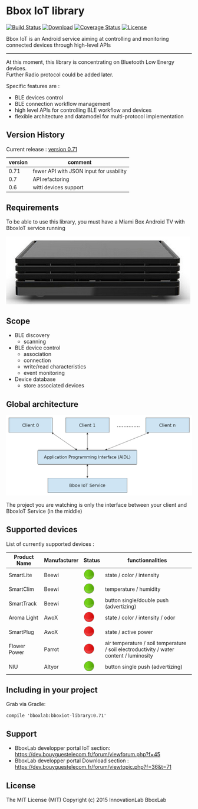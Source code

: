 # Bbox IoT library

[![Build Status](https://travis-ci.org/BboxLab/bboxiot-library.svg)](https://travis-ci.org/BboxLab/bboxiot-library)
[![Download](https://api.bintray.com/packages/bboxlab/maven/bboxiot-library/images/download.svg)](https://bintray.com/bboxlab/maven/bboxiot-library/_latestVersion)
[![Coverage Status](https://coveralls.io/repos/BboxLab/bboxiot-library/badge.svg?branch=master&service=github)](https://coveralls.io/github/BboxLab/bboxiot-library?branch=master)
[![License](http://img.shields.io/:license-mit-blue.svg)](LICENSE.md)

Bbox IoT is an Android service aiming at controlling and monitoring connected devices through high-level APIs

<hr/>

At this moment, this library is concentrating on Bluetooth Low Energy devices. <br/>Further Radio protocol could be added later.

Specific features are :

* BLE devices control
* BLE connection workflow management
* high level APIs for controlling BLE workflow and devices
* flexible architecture and datamodel for multi-protocol implementation

## Version History

Current release : <a href="https://github.com/BboxLab/bboxiot-library/releases/tag/0.71">version 0.71</a>

| version                                                                |    comment                 |
|------------------------------------------------------------------------|----------------------------|
| 0.71                                                                   | fewer API with JSON input for usability  |
| 0.7                                                                    | API refactoring            |
| 0.6                                                                    | witti devices support      |

## Requirements

To be able to use this library, you must have a Miami Box Android TV with BboxIoT service running

![Bbox Miami](img/bbox-miami.jpg)

## Scope

* BLE discovery
  * scanning
* BLE device control
  * association
  * connection
  * write/read characteristics
  * event monitoring
* Device database
  * store associated devices 

## Global architecture

![architecture](img/architecture.png)

The project you are watching is only the interface between your client and BboxIoT Service (in the middle)

## Supported devices

List of currently supported devices : 

|   Product Name               |    Manufacturer   |  Status    |functionnalities    |
|---------------------------|---------------|------------|-----------------|
|   SmartLite   |     Beewi           |    ![good](img/status_good.png)   | state / color / intensity     |
|   SmartClim   |     Beewi          |  ![good](img/status_good.png)  |  temperature / humidity         |
|   SmartTrack   |     Beewi          |  ![good](img/status_good.png)  |   button single/double push (advertizing)         |
|   Aroma Light   |     AwoX          | ![good](img/status_bad.png)  |    state / color / intensity / odor         |
|   SmartPlug   |     AwoX          |   ![good](img/status_bad.png)  |  state / active power         |
|   Flower Power   |     Parrot          |    ![good](img/status_bad.png)  | air temperature / soil temperature / soil electroductivity / water content / luminosity         |
|   NIU   |     Altyor          |  ![good](img/status_good.png)  | button single push (advertizing)         |

## Including in your project

Grab via Gradle:

```
compile 'bboxlab:bboxiot-library:0.71'
```

## Support

* BboxLab developper portal IoT section: https://dev.bouyguestelecom.fr/forum/viewforum.php?f=45
* BboxLab developper portal Download section : https://dev.bouyguestelecom.fr/forum/viewtopic.php?f=36&t=71

## License

The MIT License (MIT) Copyright (c) 2015 InnovationLab BboxLab
